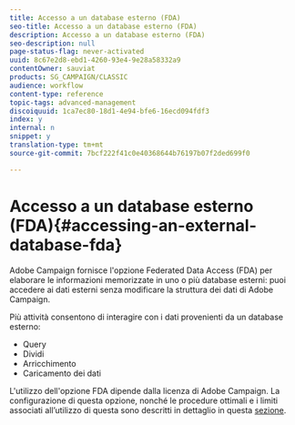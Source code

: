 ```yaml
---
title: Accesso a un database esterno (FDA)
seo-title: Accesso a un database esterno (FDA)
description: Accesso a un database esterno (FDA)
seo-description: null
page-status-flag: never-activated
uuid: 8c67e2d8-ebd1-4260-93e4-9e28a58332a9
contentOwner: sauviat
products: SG_CAMPAIGN/CLASSIC
audience: workflow
content-type: reference
topic-tags: advanced-management
discoiquuid: 1ca7ec80-18d1-4e94-bfe6-16ecd094fdf3
index: y
internal: n
snippet: y
translation-type: tm+mt
source-git-commit: 7bcf222f41c0e40368644b76197b07f2ded699f0

---
```



# Accesso a un database esterno (FDA){#accessing-an-external-database-fda}

Adobe Campaign fornisce l&#39;opzione Federated Data Access (FDA) per elaborare le informazioni memorizzate in uno o più database esterni: puoi accedere ai dati esterni senza modificare la struttura dei dati di Adobe Campaign.

Più attività consentono di interagire con i dati provenienti da un database esterno:

* Query
* Dividi
* Arricchimento
* Caricamento dei dati

L&#39;utilizzo dell&#39;opzione FDA dipende dalla licenza di Adobe Campaign. La configurazione di questa opzione, nonché le procedure ottimali e i limiti associati all’utilizzo di questa sono descritti in dettaglio in questa [sezione](../../platform/using/about-fda.md).
